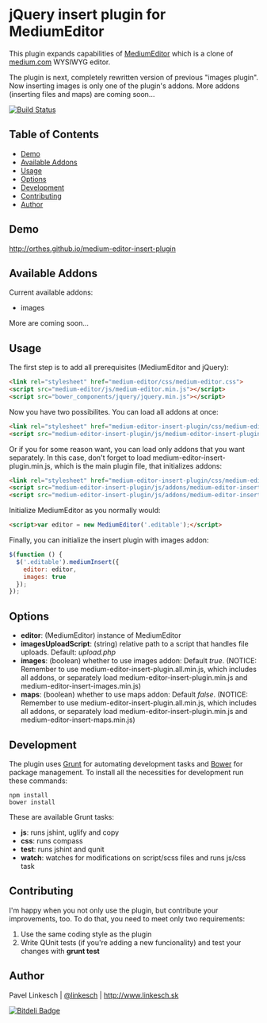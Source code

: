 jQuery insert plugin for MediumEditor
======================================

This plugin expands capabilities of [MediumEditor](https://github.com/daviferreira/medium-editor) which is a clone of [medium.com](http://medium.com) WYSIWYG editor.

The plugin is next, completely rewritten version of previous "images plugin". Now inserting images is only one of the plugin's addons. More addons (inserting files and maps) are coming soon...

[![Build Status](https://travis-ci.org/orthes/medium-editor-insert-plugin.png?branch=master)](https://travis-ci.org/orthes/medium-editor-insert-plugin)


## Table of Contents

- [Demo](#demo)
- [Available Addons](#addons)
- [Usage](#usage)
- [Options](#options)
- [Development](#development)
- [Contributing](#contributing)
- [Author](#author)


## <a name="demo"></a>Demo

http://orthes.github.io/medium-editor-insert-plugin


## <a name="addons"></a>Available Addons

Current available addons:

- images

More are coming soon...


## <a name="usage"></a>Usage

The first step is to add all prerequisites (MediumEditor and jQuery):

```html
<link rel="stylesheet" href="medium-editor/css/medium-editor.css">
<script src="medium-editor/js/medium-editor.min.js"></script>
<script src="bower_components/jquery/jquery.min.js"></script>
```

Now you have two possibilites. You can load all addons at once:

```html
<link rel="stylesheet" href="medium-editor-insert-plugin/css/medium-editor-insert-plugin.css">
<script src="medium-editor-insert-plugin/js/medium-editor-insert-plugin.all.min.js"></script>
```

Or if you for some reason want, you can load only addons that you want separately. In this case, don't forget to load medium-editor-insert-plugin.min.js, which is the main plugin file, that initializes addons:

```html
<link rel="stylesheet" href="medium-editor-insert-plugin/css/medium-editor-insert-plugin.css">
<script src="medium-editor-insert-plugin/js/addons/medium-editor-insert-plugin.min.js"></script>
<script src="medium-editor-insert-plugin/js/addons/medium-editor-insert-images.min.js"></script>
```

Initialize MediumEditor as you normally would:

```html
<script>var editor = new MediumEditor('.editable');</script>
```

Finally, you can initialize the insert plugin with images addon:

```javascript
$(function () {
  $('.editable').mediumInsert({
    editor: editor,
    images: true
  });
});
```


## <a name="options"></a>Options

- **editor**: (MediumEditor) instance of MediumEditor
- **imagesUploadScript**: (string) relative path to a script that handles file uploads. Default: *upload.php*
- **images**: (boolean) whether to use images addon: Default *true*. (NOTICE: Remember to use medium-editor-insert-plugin.all.min.js, which includes all addons, or separately load medium-editor-insert-plugin.min.js and medium-editor-insert-images.min.js)
- **maps**: (boolean) whether to use maps addon: Default *false*. (NOTICE: Remember to use medium-editor-insert-plugin.all.min.js, which includes all addons, or separately load medium-editor-insert-plugin.min.js and medium-editor-insert-maps.min.js)


## <a name="development"></a>Development

The plugin uses [Grunt](http://gruntjs.com/) for automating development tasks and [Bower](http://bower.io/) for package management. To install all the necessities for development run these commands:

```
npm install
bower install
```

These are available Grunt tasks:

- **js**: runs jshint, uglify and copy
- **css**: runs compass
- **test**: runs jshint and qunit
- **watch**: watches for modifications on script/scss files and runs js/css task


## <a name="contributing"></a>Contributing

I'm happy when you not only use the plugin, but contribute your improvements, too. To do that, you need to meet only two requirements:

1. Use the same coding style as the plugin
2. Write QUnit tests (if you're adding a new funcionality) and test your changes with **grunt test**


## <a name="author"></a>Author

Pavel Linkesch | [@linkesch](http://twitter.com/linkesch) | http://www.linkesch.sk

[![Bitdeli Badge](https://d2weczhvl823v0.cloudfront.net/orthes/medium-editor-insert-plugin/trend.png)](https://bitdeli.com/free "Bitdeli Badge")

